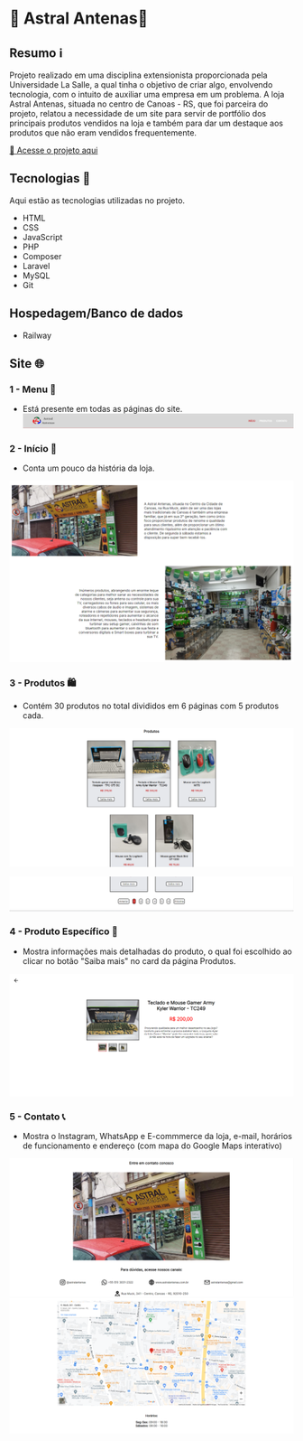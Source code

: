 # 📶 Astral Antenas📡

## Resumo ℹ️

Projeto realizado em uma disciplina extensionista proporcionada pela Universidade La Salle, a qual tinha o objetivo de criar algo, envolvendo tecnologia, com o intuito de auxiliar uma empresa em um problema. A loja Astral Antenas, situada no centro de Canoas - RS, que foi parceira do projeto, relatou a necessidade de um site para servir de portfólio dos principais produtos vendidos na loja e também para dar um destaque aos produtos que não eram vendidos frequentemente. 

[🔗 Acesse o projeto aqui](https://astralantenas-production.up.railway.app/)


## Tecnologias 🧰

Aqui estão as tecnologias utilizadas no projeto.

* HTML
* CSS
* JavaScript
* PHP
* Composer
* Laravel
* MySQL
* Git


## Hospedagem/Banco de dados
* Railway


## Site 🌐

### 1 - Menu 📌
* Está presente em todas as páginas do site.
![Imagem menu](./public/img/readme/menu.png)


### 2 - Início 🐣
* Conta um pouco da história da loja.

![Imagem página início](./public/img/readme/pagina_inicio.png)


### 3 - Produtos 🛍️
* Contém 30 produtos no total divididos em 6 páginas com 5 produtos cada.

![Produtos](./public/img/readme/produtos.png)

![Controle de paginação dos produtos](./public/img/readme/paginacao_produtos.png)

### 4 - Produto Específico 👀
* Mostra informações mais detalhadas do produto, o qual foi escolhido ao clicar no botão "Saiba mais" no card da página Produtos.

![Produto específico](./public/img/readme/produto_especifico.png)

### 5 - Contato 📞
* Mostra o Instagram, WhatsApp e E-commmerce da loja, e-mail, horários de funcionamento e endereço (com mapa do Google Maps interativo)

![Parte superior página de contato](./public/img/readme/pagina_contato_superior.png)
![Parte inferior página de contato](./public/img/readme/pagina_contato_inferior.png)
